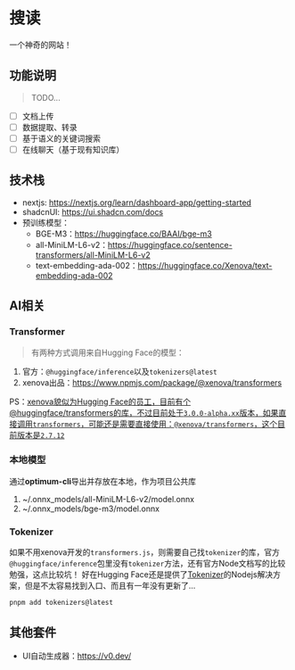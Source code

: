# 搜读

一个神奇的网站！

## 功能说明

> TODO...

- [ ] 文档上传
- [ ] 数据提取、转录
- [ ] 基于语义的关键词搜索
- [ ] 在线聊天（基于现有知识库）

## 技术栈

- nextjs: <https://nextjs.org/learn/dashboard-app/getting-started>
- shadcnUI: <https://ui.shadcn.com/docs>
- 预训练模型：
  - BGE-M3：<https://huggingface.co/BAAI/bge-m3>
  - all-MiniLM-L6-v2：<https://huggingface.co/sentence-transformers/all-MiniLM-L6-v2>
  - text-embedding-ada-002：<https://huggingface.co/Xenova/text-embedding-ada-002>

## AI相关

### Transformer

> 有两种方式调用来自Hugging Face的模型：

1. 官方：`@huggingface/inference`以及`tokenizers@latest`
2. xenova出品：<https://www.npmjs.com/package/@xenova/transformers>

PS：<u>xenova貌似为Hugging Face的员工，目前有个[@huggingface/transformers](https://www.npmjs.com/package/@huggingface/transformers)的库，不过目前处于`3.0.0-alpha.xx`版本，如果直接调用`transformers`，可能还是需要直接使用：`@xenova/transformers`，这个目前版本是`2.7.12`</u>

### 本地模型

通过**optimum-cli**导出并存放在本地，作为项目公共库

1. ~/.onnx_models/all-MiniLM-L6-v2/model.onnx
2. ~/.onnx_models/bge-m3/model.onnx

### Tokenizer

如果不用xenova开发的`transformers.js`，则需要自己找`tokenizer`的库，官方`@huggingface/inference`包里没有`tokenizer`方法，还有官方Node文档写的比较勉强，这点比较坑！
好在Hugging Face还是提供了[Tokenizer](https://github.com/huggingface/tokenizers/tree/main/bindings/node)的Nodejs解决方案，但是不太容易找到入口、而且有一年没有更新了...

```bash
pnpm add tokenizers@latest
```

## 其他套件

- UI自动生成器：<https://v0.dev/>

